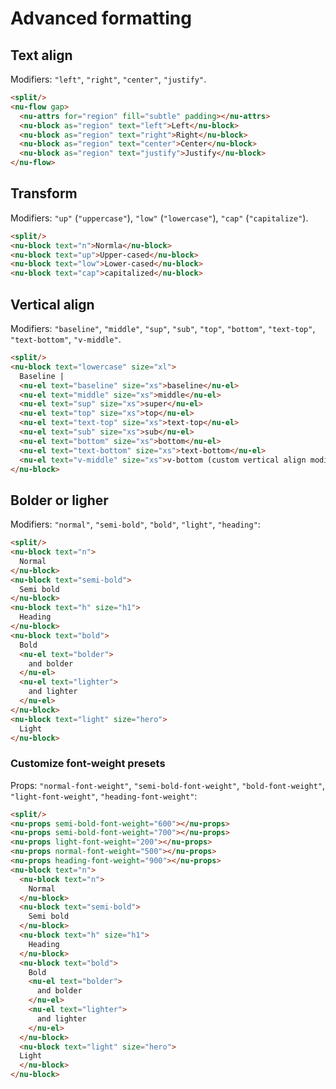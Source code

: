 # Advanced formatting

## Text align

Modifiers: `"left"`, `"right"`, `"center"`, `"justify"`.

```html
<split/>
<nu-flow gap>
  <nu-attrs for="region" fill="subtle" padding></nu-attrs>
  <nu-block as="region" text="left">Left</nu-block>
  <nu-block as="region" text="right">Right</nu-block>
  <nu-block as="region" text="center">Center</nu-block>
  <nu-block as="region" text="justify">Justify</nu-block>
</nu-flow>
```

## Transform

Modifiers: `"up"` (`"uppercase"`), `"low"` (`"lowercase"`), `"cap"` (`"capitalize"`).

```html
<split/>
<nu-block text="n">Normla</nu-block>
<nu-block text="up">Upper-cased</nu-block>
<nu-block text="low">Lower-cased</nu-block>
<nu-block text="cap">capitalized</nu-block>
```

## Vertical align

Modifiers: `"baseline"`, `"middle"`, `"sup"`, `"sub"`, `"top"`, `"bottom"`, `"text-top"`, `"text-bottom"`, `"v-middle"`.

```html
<split/>
<nu-block text="lowercase" size="xl">
  Baseline |
  <nu-el text="baseline" size="xs">baseline</nu-el>
  <nu-el text="middle" size="xs">middle</nu-el>
  <nu-el text="sup" size="xs">super</nu-el>
  <nu-el text="top" size="xs">top</nu-el>
  <nu-el text="text-top" size="xs">text-top</nu-el>
  <nu-el text="sub" size="xs">sub</nu-el>
  <nu-el text="bottom" size="xs">bottom</nu-el>
  <nu-el text="text-bottom" size="xs">text-bottom</nu-el>
  <nu-el text="v-middle" size="xs">v-bottom (custom vertical align modifier for inline-blocks)</nu-el>
</nu-block>
```

## Bolder or ligher

Modifiers: `"normal"`, `"semi-bold"`, `"bold"`, `"light"`, `"heading"`:

```html
<split/>
<nu-block text="n">
  Normal
</nu-block>
<nu-block text="semi-bold">
  Semi bold
</nu-block>
<nu-block text="h" size="h1">
  Heading
</nu-block>
<nu-block text="bold">
  Bold
  <nu-el text="bolder">
    and bolder
  </nu-el>
  <nu-el text="lighter">
    and lighter
  </nu-el>
</nu-block>
<nu-block text="light" size="hero">
  Light
</nu-block>
```

### Customize font-weight presets

Props: `"normal-font-weight"`, `"semi-bold-font-weight"`, `"bold-font-weight"`, `"light-font-weight"`, `"heading-font-weight"`:

```html
<split/>
<nu-props semi-bold-font-weight="600"></nu-props>
<nu-props semi-bold-font-weight="700"></nu-props>
<nu-props light-font-weight="200"></nu-props>
<nu-props normal-font-weight="500"></nu-props>
<nu-props heading-font-weight="900"></nu-props>
<nu-block text="n">
  <nu-block text="n">
    Normal
  </nu-block>
  <nu-block text="semi-bold">
    Semi bold
  </nu-block>
  <nu-block text="h" size="h1">
    Heading
  </nu-block>
  <nu-block text="bold">
    Bold
    <nu-el text="bolder">
      and bolder
    </nu-el>
    <nu-el text="lighter">
      and lighter
    </nu-el>
  </nu-block>
  <nu-block text="light" size="hero">
  Light
  </nu-block>
</nu-block>
```
